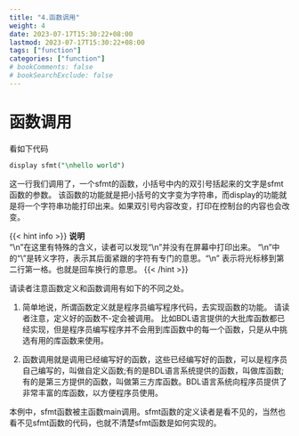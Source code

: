 ```yaml
---
title: "4.函数调用"
weight: 4
date: 2023-07-17T15:30:22+08:00
lastmod: 2023-07-17T15:30:22+08:00
tags: ["function"]
categories: ["function"]
# bookComments: false
# bookSearchExclude: false
---
```


# 函数调用

看如下代码

```sql
display sfmt("\nhello world")
```

这一行我们调用了，一个sfmt的函数，小括号中内的双引号括起来的文字是sfmt函数的参数。
该函数的功能就是把小括号的文字变为字符串，而display的功能就是将一个字符串功能打印出来。如果双引号内容改变，打印在控制台的内容也会改变。

{{< hint info >}}
**说明**  
“\n”在这里有特殊的含义，读者可以发现“\n”并没有在屏幕中打印出来。
“\n”中的“\”是转义字符，表示其后面紧跟的字符有专门的意思。“\n” 表示将光标移到第二行第一格。也就是回车换行的意思。
{{< /hint >}}


请读者注意函数定义和函数调用有如下的不同之处。
1. 简单地说，所谓函数定义就是程序员编写程序代码，去实现函数的功能。
请读者注意，定义好的函数不-定会被调用。
比如BDL语言提供的大批库函数都已经实现，但是程序员编写程序并不会用到库函数中的每一个函数，只是从中挑选有用的库函数来使用。

2. 函数调用就是调用已经编写好的函数，这些已经编写好的函数，可以是程序员自己编写的，叫做自定义函数;有的是BDL语言系统提供的函数，叫做库函数;有的是第三方提供的函数，叫做第三方库函数。BDL语言系统向程序员提供了非常丰富的库函数，以方便程序员使用。

本例中，sfmt函数被主函数main调用。sfmt函数的定义读者是看不见的，当然也看不见sfmt函数的代码，也就不清楚sfmt函数是如何实现的。